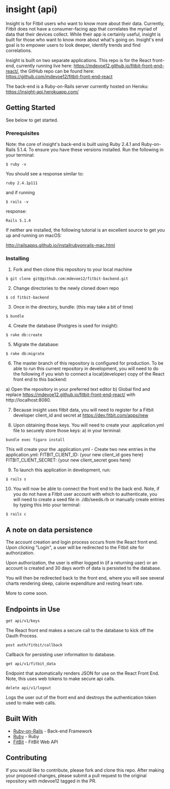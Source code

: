 # insight (api)

Insight is for Fitbit users who want to know more about their data. Currently, Fitbit does not have a consumer-facing app that correlates the myriad of data that their devices collect. While their app is certainly useful, insight is built for those who want to know more about what's going on. Insight's end goal is to empower users to look deeper, identify trends and find correlations.


Insight is built on two separate applications. This repo is for the React front-end, currently running live here: https://mdevoe12.github.io/fitbit-front-end-react/, the GitHub repo can be found here: https://github.com/mdevoe12/fitbit-front-end-react

The back-end is a Ruby-on-Rails server currently hosted on Heroku: https://insight-api.herokuapp.com/

## Getting Started

See below to get started.

### Prerequisites

Note: the core of insight's back-end is built using Ruby 2.4.1 and Ruby-on-Rails 5.1.4. To ensure you have these versions installed. Run the following in your terminal:

```
$ ruby -v
```

You should see a response similar to:

```
ruby 2.4.1p111
```

and if running

```
$ rails -v
```

response:

```
Rails 5.1.4
```

If neither are installed, the following tutorial is an excellent source to get you up and running on macOS:

http://railsapps.github.io/installrubyonrails-mac.html

### Installing

1) Fork and then clone this repository to your local machine

```
$ git clone git@github.com:mdevoe12/fitbit-backend.git
```

2) Change directories to the newly cloned down repo

```
$ cd fitbit-backend
```

3) Once in the directory, bundle:
   (this may take a bit of time)

```
$ bundle
```

4) Create the database (Postgres is used for insight):

```
$ rake db:create
```

5) Migrate the database:

```
$ rake db:migrate
```

6) The master branch of this repository is configured for production. To be able to run this current repository in development, you will need to do the following if you wish to connect a local(developer) copy of the React front end to this backend:

a) Open the repository in your preferred text editor
b) Global find and replace https://mdevoe12.github.io/fitbit-front-end-react/ with http://localhost:8080.


7) Because insight uses fitbit data, you will need to register for a Fitbit developer client_id and secret at https://dev.fitbit.com/apps/new

8) Upon obtaining those keys. You will need to create your .application.yml file to securely store those keys:
a) in your terminal:

```
bundle exec figaro install
```

This will create your the .application.yml - Create two new entries in the application.yml:
FITBIT_CLIENT_ID: {your new client_id goes here}
FITBIT_CLIENT_SECRET: {your new client_secret goes here}


9) To launch this application in development, run:

```
$ rails s
```

10) You will now be able to connect the front end to the back end. Note, if you do not have a Fitbit user account with which to authenticate, you will need to create a seed file in ./db/seeds.rb or manually create entries by typing this into your terminal:

```
$ rails c
```

## A note on data persistence

The account creation and login process occurs from the React front end. Upon clicking "Login", a user will be redirected to the Fitbit site for authorization.

Upon authorization, the user is either logged in (if a returning user) or an account is created and 30 days worth of data is persisted to the database.

You will then be redirected back to the front end, where you will see several charts rendering sleep, calorie expenditure and resting heart rate.

More to come soon.


## Endpoints in Use

```
get api/v1/keys
```

The React front end makes a secure call to the database to kick off the Oauth Process.

```
post auth/fitbit/callback
```

Callback for persisting user information to database.

```
get api/v1/fitbit_data
```

Endpoint that automatically renders JSON for use on the React Front End. Note, this uses web tokens to make secure api calls.

```
delete api/v1/logout
```

Logs the user out of the front end and destroys the authentication token used to make web calls.

## Built With

* [Ruby-on-Rails](http://rubyonrails.org/) - Back-end Framework
* [Ruby](https://www.ruby-lang.org/en/) - Ruby
* [FitBit](https://dev.fitbit.com/) - FitBit Web API

## Contributing

If you would like to contribute, please fork and clone this repo. After making your proposed changes, please submit a pull request to the original repository with mdevoe12 tagged in the PR.
